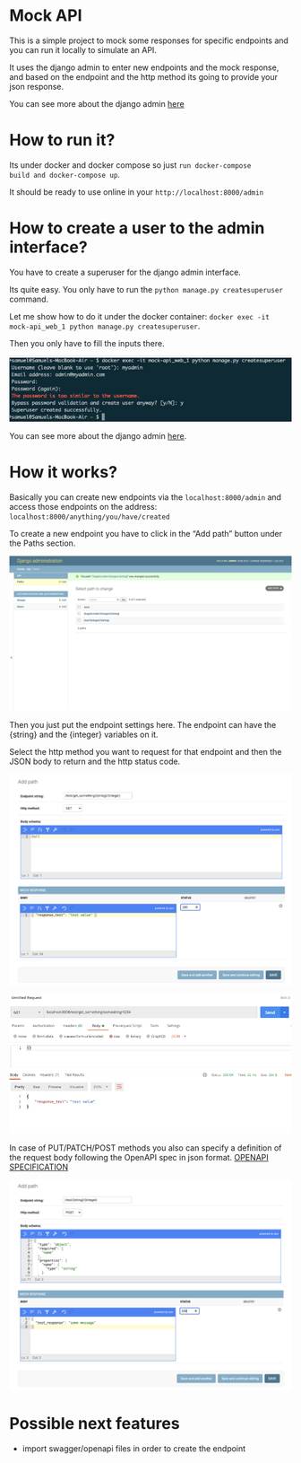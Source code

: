 # Mock API
This is a simple project to mock some responses for specific endpoints and you can run it locally to simulate an API.

It uses the django admin to enter new endpoints and the mock response, and based on the endpoint and the http method its going to provide your json response.

You can see more about the django admin [here](https://docs.djangoproject.com/en/3.0/ref/django-admin/)


# How to run it?

Its under docker and docker compose so just `run docker-compose build and docker-compose up`. 

It should be ready to use online in your `http://localhost:8000/admin`


# How to create a user to the admin interface?

You have to create a superuser for the django admin interface.

Its quite easy. You only have to run the `python manage.py createsuperuser` command.

Let me show how to do it under the docker container: `docker exec -it mock-api_web_1 python manage.py createsuperuser`.

Then you only have to fill the inputs there.

![creating a django admin superuser](/docs/images/creating_admin_superuser.png)

You can see more about the django admin [here](https://docs.djangoproject.com/en/3.0/ref/django-admin/).


# How it works?

Basically you can create new endpoints via the `localhost:8000/admin` and access those endpoints on the address: `localhost:8000/anything/you/have/created`

To create a new endpoint you have to click in the “Add path” button under the Paths section.

![admin paths section](/docs/images/admin_paths.png)

Then you just put the endpoint settings here. The endpoint can have the {string} and the {integer} variables on it.

Select the http method you want to request for that endpoint and then the JSON body to return and the http status code.

![creating a new path](/docs/images/creating_a_path.png)

![requesting that path via postman](/docs/images/requesting_an_endpoint_via_postman.png)

In case of PUT/PATCH/POST methods you also can specify a definition of the request body following the OpenAPI spec in json format. [OPENAPI SPECIFICATION](https://swagger.io/specification/)

![editing a path](/docs/images/editing_a_path.png)

# Possible next features
- import swagger/openapi files in order to create the endpoint
